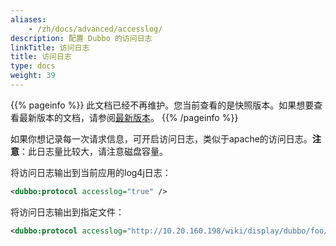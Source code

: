 ```yaml
---
aliases:
    - /zh/docs/advanced/accesslog/
description: 配置 Dubbo 的访问日志
linkTitle: 访问日志
title: 访问日志
type: docs
weight: 39
---
```



{{% pageinfo %}} 此文档已经不再维护。您当前查看的是快照版本。如果想要查看最新版本的文档，请参阅[最新版本](/zh-cn/docs3-v2/java-sdk/advanced-features-and-usage/service/accesslog/)。
{{% /pageinfo %}}

如果你想记录每一次请求信息，可开启访问日志，类似于apache的访问日志。**注意**：此日志量比较大，请注意磁盘容量。

将访问日志输出到当前应用的log4j日志：

```xml
<dubbo:protocol accesslog="true" />
```

将访问日志输出到指定文件：

```xml
<dubbo:protocol accesslog="http://10.20.160.198/wiki/display/dubbo/foo/bar.log" />
```